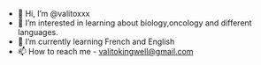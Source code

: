 - 👋 Hi, I’m @valitoxxx
- 👀 I’m interested in learning about biology,oncology and different languages.
- 🌱 I’m currently learning French and English
- 📫 How to reach me - valitokingwell@gmail.com

<!---
valitoxxx/valitoxxx is a ✨ special ✨ repository because its `README.md` (this file) appears on your GitHub profile.
You can click the Preview link to take a look at your changes.
--->
